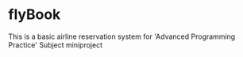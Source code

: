 # flyBook
This is a basic airline reservation system for 'Advanced Programming Practice' Subject miniproject